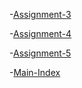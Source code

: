 <!-- Assignments -->

-[Assignment-3](https://jackmcmillan21.github.io/Intro_to_webdev/Assignment_3/index.html)

-[Assignment-4](https://jackmcmillan21.github.io/Intro_to_webdev/Assignment_4/index.html)

-[Assignment-5](https://jackmcmillan21.github.io/Intro_to_webdev/Assignment_5/index.html)

-[Main-Index](https://jackmcmillan21.github.io/Intro_to_webdev/main_index/index.html)